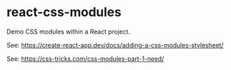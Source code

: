 # react-css-modules
Demo CSS modules within a React project.

See: https://create-react-app.dev/docs/adding-a-css-modules-stylesheet/

See: https://css-tricks.com/css-modules-part-1-need/
